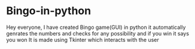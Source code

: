 # Bingo-in-python
Hey everyone, I have created Bingo game(GUI) in python it automatically genrates the numbers and checks for any possibility and if you win it says you won
It is made using Tkinter which interacts with the user
